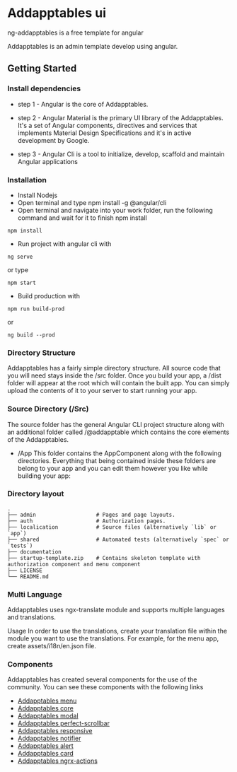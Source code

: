 # Addapptables ui

ng-addapptables is a free template for angular

Addapptables is an admin template develop using angular.

## Getting Started

### Install dependencies

- step 1 - Angular is the core of Addapptables.

- step 2 - Angular Material is the primary UI library of the Addapptables. It's a set of Angular components, directives and services that implements Material Design Specifications and it's in active development by Google.

- step 3 - Angular Cli is a tool to initialize, develop, scaffold and maintain Angular applications

### Installation

- Install Nodejs
- Open terminal and type npm install -g @angular/cli
- Open terminal and navigate into your work folder, run the following command and wait for it to finish npm install
```
npm install
```

- Run project with angular cli with
```
ng serve
```
or type
```
npm start
```
- Build production with
```
npm run build-prod
```
or
```
ng build --prod
```

### Directory Structure
Addapptables has a fairly simple directory structure. All source code that you will need stays inside the /src folder. Once you build your app, a /dist folder will appear at the root which will contain the built app. You can simply upload the contents of it to your server to start running your app.

### Source Directory (/Src)
The source folder has the general Angular CLI project structure along with an additional folder called /@addapptable which contains the core elements of the Addapptables.

- /App
This folder contains the AppComponent along with the following directories. Everything that being contained inside these folders are belong to your app and you can edit them however you like while building your app:

### Directory layout
    .
    ├── admin                   # Pages and page layouts.
    ├── auth                    # Authorization pages.
    ├── localication            # Source files (alternatively `lib` or `app`)
    ├── shared                  # Automated tests (alternatively `spec` or `tests`)
    ├── documentation
    ├── startup-template.zip    # Contains skeleton template with authorization component and menu component
    ├── LICENSE
    └── README.md

### Multi Language
Addapptables uses ngx-translate module and supports multiple languages and translations.

Usage
In order to use the translations, create your translation file within the module you want to use the translations. For example, for the menu app, create assets/i18n/en.json file.

### Components
Addapptables has created several components for the use of the community. You can see these components with the following links

- [Addapptables menu](https://github.com/addapptables/menu-admin-ui)
- [Addapptables core](https://github.com/addapptables/core-ui)
- [Addapptables modal](https://github.com/addapptables/modal-ui)
- [Addapptables perfect-scrollbar](https://github.com/addapptables/perfect-scrollbar-ui)
- [Addapptables responsive](https://github.com/addapptables/responsive-ui)
- [Addapptables notifier](https://github.com/addapptables/notifier-ui)
- [Addapptables alert](https://github.com/addapptables/alert-ui)
- [Addapptables card](https://github.com/addapptables/card-ui)
- [Addapptables ngrx-actions](https://github.com/addapptables/ngrx-actions)